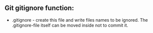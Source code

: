 ## Git gitignore function:

- .gitignore - create this file and write files names to be ignored. The .gitignore-file itself can be moved inside not to commit it.